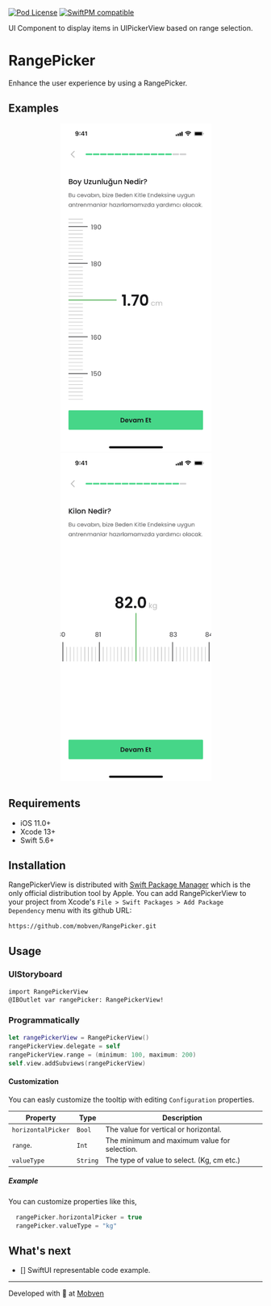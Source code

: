 [![Pod License](https://img.shields.io/github/license/mobven/RangePicker)](https://www.apache.org/licenses/LICENSE-2.0.html)
[![SwiftPM compatible](https://img.shields.io/badge/SwiftPM-compatible-brightgreen.svg)](https://swift.org/package-manager/)

UI Component to display items in UIPickerView based on range selection.
# RangePicker

Enhance the user experience by using a RangePicker.

## Examples
<p align="center">
    <img alt="exampleScreen1" width="299" height="650" src="Docs/Screenshots/exampleScreen1.png">
    <img alt="exampleScreen2" width="299" height="650" src="Docs/Screenshots/exampleScreen2.png">
</p>

## Requirements
* iOS 11.0+
* Xcode 13+
* Swift 5.6+

## Installation
RangePickerView is distributed with [Swift Package Manager](https://swift.org/package-manager/) which is the only official distribution tool by Apple. You can add RangePickerView to your project from Xcode's `File > Swift Packages > Add Package Dependency` menu with its github URL:
```
https://github.com/mobven/RangePicker.git
```

## Usage
### UIStoryboard
```
import RangePickerView
@IBOutlet var rangePicker: RangePickerView!
```

### Programmatically
```swift
let rangePickerView = RangePickerView()
rangePickerView.delegate = self
rangePickerView.range = (minimum: 100, maximum: 200)
self.view.addSubviews(rangePickerView)
```

#### Customization
You can easly customize the tooltip with editing `Configuration` properties.


| Property                 | Type           | Description                                                                        |
| ------------------------ | -------------- | -----------------------------------------------------------------------------------|
| `horizontalPicker`       | `Bool`         | The value for vertical or horizontal.                                                |
| `range`.                 | `Int`         | The minimum and maximum value for selection.                                                    |
| `valueType`              | `String`       | The type of value to select. (Kg, cm etc.)   

##### Example 
You can customize properties like this,

```swift
  rangePicker.horizontalPicker = true
  rangePicker.valueType = "kg"
``` 
                                   
## What's next
- [] SwiftUI representable code example.

---
Developed with 🖤 at [Mobven](https://mobven.com/)

